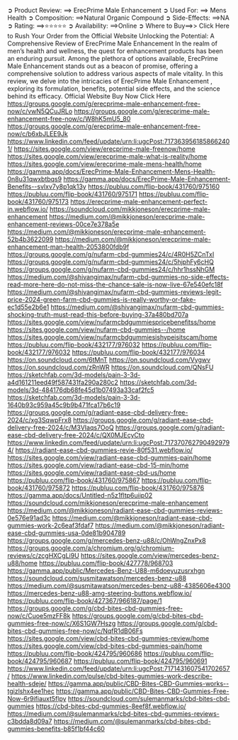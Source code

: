  ➲ Product Review: ==> ErecPrime Male Enhancement
➲ Used For: ==> Mens Health
➲ Composition: ==>Natural Organic Compound
➲ Side-Effects: ==>NA
➲ Rating: ==>⭐⭐⭐⭐⭐
➲ Availability: ==>Online
➲ Where to Buy==>> Click Here to Rush Your Order from the Official Website
Unlocking the Potential: A Comprehensive Review of ErecPrime Male Enhancement
In the realm of men’s health and wellness, the quest for enhancement products has been an enduring pursuit. Among the plethora of options available, ErecPrime Male Enhancement stands out as a beacon of promise, offering a comprehensive solution to address various aspects of male vitality. In this review, we delve into the intricacies of ErecPrime Male Enhancement , exploring its formulation, benefits, potential side effects, and the science behind its efficacy.
Official Website Buy Now Click Here
https://groups.google.com/g/erecprime-male-enhancement-free-now/c/vwN5QCuJRLo 
https://groups.google.com/g/erecprime-male-enhancement-free-now/c/W8hK5mU5_80 
https://groups.google.com/g/erecprime-male-enhancement-free-now/c/b6xbJLEE9Jk 
https://www.linkedin.com/feed/update/urn:li:ugcPost:7173639561858662401/ 
https://sites.google.com/view/erecprime-male-freenow/home 
https://sites.google.com/view/erecprime-male-what-is-reality/home 
https://sites.google.com/view/erecprime-male-mens-health/home 
https://gamma.app/docs/ErecPrime-Male-Enhancement-Mens-Health-0n8u31qwxbtbqs9 
https://gamma.app/docs/ErecPrime-Male-Enhancement-Benefits--svlxv7y8p1qk13y 
https://publuu.com/flip-book/431760/975160 
https://publuu.com/flip-book/431760/975171 
https://publuu.com/flip-book/431760/975173 
https://erecprime-male-enhancement-perfect-in.webflow.io/ 
https://soundcloud.com/mikkjoneson/erecprime-male-enhancement 
https://medium.com/@mikkjoneson/erecprime-male-enhancement-reviews-00ce7e378a5e 
https://medium.com/@mikkjoneson/erecprime-male-enhancement-52b4b3622099 
https://medium.com/@mikkjoneson/erecprime-male-enhancement-man-health-2053800fdb9f 
https://groups.google.com/g/nufarm-cbd-gummies24/c/4R0H5ZCnTxI 
https://groups.google.com/g/nufarm-cbd-gummies24/c/5hjphFy6cHQ 
https://groups.google.com/g/nufarm-cbd-gummies24/c/hhr1hssNhGM 
https://medium.com/@shivangimax/nufarm-cbd-gummies-no-side-effects-read-more-here-do-not-miss-the-chance-sale-is-now-live-67e540efc18f 
https://medium.com/@shivangimax/nufarm-cbd-gummies-reviews-legit-price-2024-green-farm-cbd-gummies-is-really-worthy-or-fake-ec1d55e2b6e1 
https://medium.com/@shivangimax/nufarm-cbd-gummies-shocking-truth-must-read-this-before-buying-37a480bd707a 
https://sites.google.com/view/nufarmcbdgummiespricebenefitss/home 
https://sites.google.com/view/nufarm-cbd-gummies--/home 
https://sites.google.com/view/nufarmcbdgummiesishypeisitscam/home 
https://publuu.com/flip-book/432177/976032 
https://publuu.com/flip-book/432177/976032 
https://publuu.com/flip-book/432177/976034 
https://on.soundcloud.com/6tMnT 
https://on.soundcloud.com/Vygwv 
https://on.soundcloud.com/zRnWR 
https://on.soundcloud.com/QNsFU 
https://sketchfab.com/3d-models/pain-3-3d-a4d161211eed49f587431fa290a280c2 
https://sketchfab.com/3d-models/3d-484176db68fe45d1b07493a33caf2fc5 
https://sketchfab.com/3d-models/pain-3-3d-1640b93c959a45c9b9b471fca17b6c19 
https://groups.google.com/g/radiant-ease-cbd-delivery-free-2024/c/xg3SqwpFrx8 
https://groups.google.com/g/radiant-ease-cbd-delivery-free-2024/c/M3VIaqs7OoQ 
https://groups.google.com/g/radiant-ease-cbd-delivery-free-2024/c/QX0MJEcyCto 
https://www.linkedin.com/feed/update/urn:li:ugcPost:7173707627904929794/ 
https://radiant-ease-cbd-gummies-revie-80f531.webflow.io/ 
https://sites.google.com/view/radiant-ease-cbd-gummies-pain/home 
https://sites.google.com/view/radiant-ease-cbd-15-min/home 
https://sites.google.com/view/radiant-ease-cbd-us/home 
https://publuu.com/flip-book/431760/975867 
https://publuu.com/flip-book/431760/975872 
https://publuu.com/flip-book/431760/975876 
https://gamma.app/docs/Untitled-n5z1fltp6uiip02 
https://soundcloud.com/mikkjoneson/erecprime-male-enhancement 
https://medium.com/@mikkjoneson/radiant-ease-cbd-gummies-reviews-0e576e91ad3c 
https://medium.com/@mikkjoneson/radiant-ease-cbd-gummies-work-2c6eaf3fdaf7 
https://medium.com/@mikkjoneson/radiant-ease-cbd-gummies-usa-0de81b904789 
https://groups.google.com/g/mercedes-benz-u88/c/OhWngZnxPx8 
https://groups.google.com/a/chromium.org/g/chromium-reviews/c/zcgHXCgLi9U 
https://sites.google.com/view/mercedes-benz-u88/home 
https://publuu.com/flip-book/427778/968703 
https://gamma.app/public/Mercedes-Benz-U88-m6doeyuzusrxhgn 
https://soundcloud.com/susmitawatson/mercedes-benz-u88 
https://medium.com/@susmitawatson/mercedes-benz-u88-4385606e4300 
https://mercedes-benz-u88-amg-steering-buttons.webflow.io/ 
https://publuu.com/flip-book/427367/966187/page/1
https://groups.google.com/g/cbd-bites-cbd-gummies-free-now/c/Cuoe5mzFF8k 
https://groups.google.com/g/cbd-bites-cbd-gummies-free-now/c/X6S1GW7Hszg 
https://groups.google.com/g/cbd-bites-cbd-gummies-free-now/c/NqfR1dB06Fs 
https://sites.google.com/view/cbd-bites-cbd-gummies-review/home 
https://sites.google.com/view/cbd-bites-cbd-gummies-pain/home 
https://publuu.com/flip-book/424795/960686 
https://publuu.com/flip-book/424795/960687 
https://publuu.com/flip-book/424795/960691 
https://www.linkedin.com/feed/update/urn:li:ugcPost:7171431607541702657/ 
https://www.linkedin.com/pulse/cbd-bites-gummies-work-describe-health-sdeje/ 
https://gamma.app/public/CBD-Bites-CBD-Gummies-works--tgizlshx4ee1hec 
https://gamma.app/public/CBD-Bites-CBD-Gummies-Free-Now-6r9ifiauxt5flpy 
https://soundcloud.com/sulemanmarks/cbd-bites-cbd-gummies 
https://cbd-bites-cbd-gummies-8eef8f.webflow.io/ 
https://medium.com/@sulemanmarks/cbd-bites-cbd-gummies-reviews-c3bdda8d09a7 
https://medium.com/@sulemanmarks/cbd-bites-cbd-gummies-benefits-b85f1bf44c60 


